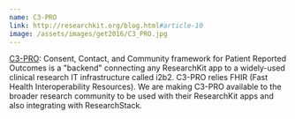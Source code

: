 ```yaml
---
name: C3-PRO
link: http://researchkit.org/blog.html#article-10
image: /assets/images/get2016/C3_PRO.jpg
---
```


[C3-PRO](http://researchkit.org/blog.html#article-10): Consent, Contact, and Community framework for Patient Reported Outcomes is a "backend" connecting any ResearchKit app to a widely-used clinical research IT infrastructure called i2b2. C3-PRO relies FHIR (Fast Health Interoperability Resources). We are making C3-PRO available to the broader research community to be used with their ResearchKit apps and also integrating with ResearchStack.
